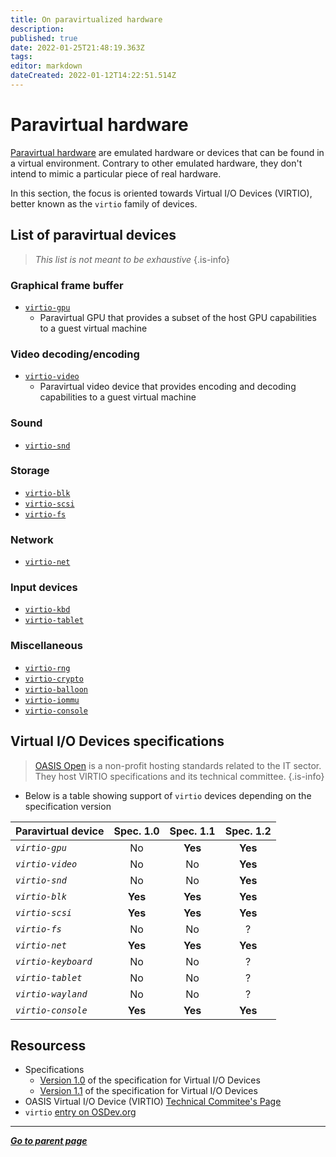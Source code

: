 ```yaml
---
title: On paravirtualized hardware
description: 
published: true
date: 2022-01-25T21:48:19.363Z
tags: 
editor: markdown
dateCreated: 2022-01-12T14:22:51.514Z
---
```


# Paravirtual hardware

[Paravirtual hardware](/virt/lexicon#paravirtualization) are emulated hardware or devices that can be found in a virtual environment. Contrary to other emulated hardware, they don't intend to mimic a particular piece of real hardware.

In this section, the focus is oriented towards Virtual I/O Devices (VIRTIO), better known as the `virtio` family of devices.

## List of paravirtual devices

> *This list is not meant to be exhaustive*
{.is-info}

### Graphical frame buffer

* [`virtio-gpu`](/virt/virtio/snd)
	* Paravirtual GPU that provides a subset of the host GPU capabilities to a guest virtual machine

### Video decoding/encoding

* [`virtio-video`](/virt/virtio/snd)
	* Paravirtual video device that provides encoding and decoding capabilities to a guest virtual machine

### Sound

* [`virtio-snd`](/virt/virtio/snd)

### Storage

* [`virtio-blk`](/virt/virtio/blk)
* [`virtio-scsi`](/virt/virtio/scsi)
* [`virtio-fs`](/virt/virtio/fs)

### Network

* [`virtio-net`](/virt/virtio/net)

### Input devices

* [`virtio-kbd`](/virt/virtio/blk)
* [`virtio-tablet`](/virt/virtio/tabket)

### Miscellaneous

* [`virtio-rng`](/virt/virtio/rng)
* [`virtio-crypto`](/virt/virtio/crypto)
* [`virtio-balloon`](/virt/virtio/balloon)
* [`virtio-iommu`](/virt/virtio/iommu)
* [`virtio-console`](/virt/virtio/console)

## Virtual I/O Devices specifications

> [OASIS Open](https://www.oasis-open.org/org/) is a non-profit hosting standards related to the IT sector. They host VIRTIO specifications and its technical committee.
{.is-info}

* Below is a table showing support of `virtio` devices depending on the specification version

| **Paravirtual device** | Spec. 1.0 | Spec. 1.1 | Spec. 1.2 |
| :- | :-: | :-: | :-: |
| *`virtio-gpu`* | No | **Yes** | **Yes** |
| *`virtio-video`* | No | No | **Yes** |
| *`virtio-snd`* | No | No | **Yes** |
| *`virtio-blk`* | **Yes** | **Yes** | **Yes** |
| *`virtio-scsi`* | **Yes** | **Yes** | **Yes** |
| *`virtio-fs`* | No | No | ? |
| *`virtio-net`* | **Yes** |  **Yes** | **Yes** |
| *`virtio-keyboard`* | No | No | ? |
| *`virtio-tablet`* | No | No | ? |
| *`virtio-wayland`* | No | No | ? |
| *`virtio-console`* | **Yes** | **Yes** | **Yes** |

## Resourcess

* Specifications
	* [Version 1.0](https://docs.oasis-open.org/virtio/virtio/v1.0/virtio-v1.0.html) of the specification for Virtual I/O Devices
	* [Version 1.1](https://docs.oasis-open.org/virtio/virtio/v1.1/csprd01/virtio-v1.1-csprd01.html) of the specification for Virtual I/O Devices
* OASIS Virtual I/O Device (VIRTIO) [Technical Commitee's Page](https://www.oasis-open.org/committees/tc_home.php?wg_abbrev=virtio)
* `virtio` [entry on OSDev.org](https://wiki.osdev.org/Virtio)

---

*[**Go to parent page**](https://wiki.phyllo.me/)*